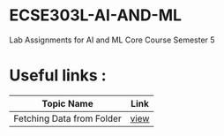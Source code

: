 # ECSE303L-AI-AND-ML
Lab Assignments for AI and ML Core Course Semester 5

# Useful links :

Topic Name | Link |
------------|------|
Fetching Data from Folder | [view](https://gist.github.com/vineethm1627/0ef379ba4d19722c6f13b30d6d9f2fa7) |

